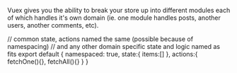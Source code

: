 Vuex gives you the ability to break your store up into different modules each of which handles it's own domain (ie. one module handles posts, another users, another comments, etc). 

// common state, actions named the same (possible because of namespacing)
// and any other domain specific state and logic named as fits
export default {
  namespaced: true,
  state:{
    items:[]
  },
  actions:{
    fetchOne(){},
    fetchAll(){}
  }
}